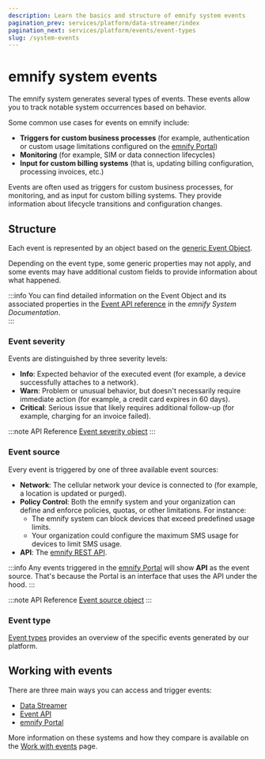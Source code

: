 ```yaml
---
description: Learn the basics and structure of emnify system events
pagination_prev: services/platform/data-streamer/index
pagination_next: services/platform/events/event-types
slug: /system-events
---
```


# emnify system events

The emnify system generates several types of events.
These events allow you to track notable system occurrences based on behavior.

Some common use cases for events on emnify include:

- **Triggers for custom business processes** (for example, authentication or custom usage limitations configured on the [emnify Portal](/system-events/usage#emnify-portal))
- **Monitoring** (for example, SIM or data connection lifecycles)
- **Input for custom billing systems** (that is, updating billing configuration, processing invoices, etc.)

Events are often used as triggers for custom business processes, for monitoring, and as input for custom billing systems.
They provide information about lifecycle transitions and configuration changes.

## Structure

Each event is represented by an object based on the [generic Event Object](https://cdn.emnify.net/api/doc/event.html).

Depending on the event type, some generic properties may not apply, and some events may have additional custom fields to provide information about what happened.

:::info
You can find detailed information on the Event Object and its associated properties in the [Event API reference](https://cdn.emnify.net/api/doc/event.html) in the _emnify System Documentation_.  
:::

### Event severity

Events are distinguished by three severity levels:

- **Info**: Expected behavior of the executed event (for example, a device successfully attaches to a network).
- **Warn**: Problem or unusual behavior, but doesn't necessarily require immediate action (for example, a credit card expires in 60 days).
- **Critical**: Serious issue that likely requires additional follow-up (for example, charging for an invoice failed).

:::note API Reference
[Event severity object](https://cdn.emnify.net/api/doc/event.html#event-severity-object)
:::

### Event source

Every event is triggered by one of three available event sources:

- **Network**: The cellular network your device is connected to (for example, a location is updated or purged).
- **Policy Control**: Both the emnify system and your organization can define and enforce policies, quotas, or other limitations. For instance:
  - The emnify system can block devices that exceed predefined usage limits.
  - Your organization could configure the maximum SMS usage for devices to limit SMS usage.
- **API**: The [emnify REST API](https://cdn.emnify.net/api/doc/index.html).

:::info
Any events triggered in the [emnify Portal](/system-events/usage#emnify-portal) will show **API** as the event source.
That's because the Portal is an interface that uses the API under the hood.
:::

:::note API Reference
[Event source object](https://cdn.emnify.net/api/doc/event.html#event-source-object)
:::

### Event type

[Event types](/system-events/event-types) provides an overview of the specific events generated by our platform.

## Working with events

There are three main ways you can access and trigger events:

- [Data Streamer](/system-events/usage#data-streamer)
- [Event API](/system-events/usage#event-api) 
- [emnify Portal](/system-events/usage#emnify-portal)

More information on these systems and how they compare is available on the [Work with events](/system-events/usage) page.
